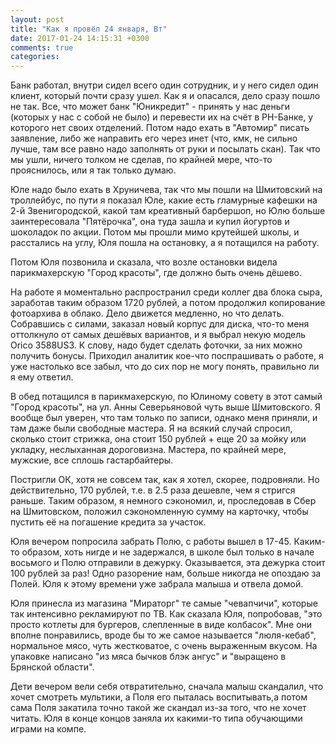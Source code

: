 ```yaml
---
layout: post
title: "Как я провёл 24 января, Вт"
date: 2017-01-24 14:15:31 +0300
comments: true
categories: 
---
```

Банк работал, внутри сидел всего один сотрудник, и у него сидел один клиент, который почти сразу ушел. Как я и опасался, дело сразу пошло не так. Все, что может банк "Юникредит" - принять у нас деньги (которых у нас с собой не было) и перевести их на счёт в РН-Банке, у которого нет своих отделений. Потом надо ехать в "Автомир" писать заявление, либо же направить его через инет (что, кмк, не сильно лучше, там все равно надо заполнять от руки и посылать скан). Так что мы ушли, ничего толком не сделав, по крайней мере, что-то прояснилось, или я так только думаю.

Юле надо было ехать в Хруничева, так что мы пошли на Шмитовский на троллейбус, по пути я показал Юле, какие есть гламурные кафешки на 2-й Звенигородской, какой там креативный барбершоп, но Юлю больше заинтересовала "Пятёрочка", она туда зашла и купил йогуртов и шоколадок по акции. Потом мы прошли мимо крутейшей школы, и расстались на углу, Юля пошла на остановку, а я потащился на работу.

Потом Юля позвонила и сказала, что возле остановки видела парикмахерскую "Город красоты", где должно быть очень дёшево.

На работе я моментально распространил среди коллег два блока сыра, заработав таким образом 1720 рублей, а потом продолжил копирование фотоархива в облако. Дело движется медленно, но что делать. Собравшись с силами, заказал новый корпус для диска, что-то меня оттолкнуло от самых дешёвых вариантов, и я выбрал некую модель Orico 3588US3. К слову, надо будет сделать фоточки, за них можно получить бонусы. Приходил аналитик кое-что поспрашивать о работе, я уже настолько все забыл, что до сих пор не могу понять, правильно ли я ему ответил.

В обед потащился в парикмахерскую, по Юлиному совету в этот самый "Город красоты", на ул. Анны Северьяновой чуть выше Шмитовского. Я вообще был уверен, что там только по записи, однако меня приняли, и там даже были свободные мастера. Я на всякий случай спросил, сколько стоит стрижка, она стоит 150 рублей + еще 20 за мойку или укладку, неслыханная дороговизна. Мастера, по крайней мере, мужские, все сплошь гастарбайтеры. 

Постригли ОК, хотя не совсем так, как я хотел, скорее, подровняли. Но действительно, 170 рублей, т.е. в 2.5 раза дешевле, чем я стригся раньше. Таким образом, я немного сэкономил, и, проследовав в Сбер на Шмитовском, положил сэкономленную сумму на карточку, чтобы пустить её на погашение кредита за участок. 

Юля вечером попросила забрать Полю, с работы вышел в 17-45. Каким-то образом, хоть нигде и не задержался, в школе был только в начале восьмого и Полю отправили в дежурку. Оказывается, эта дежурка стоит 100 рублей за раз! Одно разорение нам, больше никогда не опоздаю за Полей. Юля к этому времени уже забрала малыша и отвела домой.

Юля принесла из магазина "Мираторг" те самые "чевапчичи", которые так интенсивно рекламируют по ТВ. Как сказала Юля, попробовав, "это просто котлеты для бургеров, слепленные в виде колбасок". Мне они вполне понравились, вроде бы то же самое называется "люля-кебаб", нормальное мясо, чуть жестковатое, с очень выраженным вкусом. На упаковке написано "из мяса бычков блэк ангус" и "выращено в Брянской области".

Дети вечером вели себя отвратительно, сначала малыш скандалил, что хочет смотреть мультики, а Поля его пыталась воспитывать,а потом сама Поля закатила точно такой же скандал из-за того, что не хочет читать. Юля в конце концов заняла их какими-то типа обучающими играми на компе.